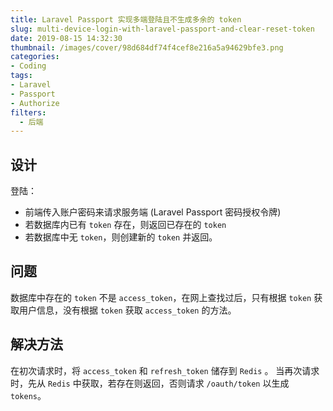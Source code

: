 ```yaml
---
title: Laravel Passport 实现多端登陆且不生成多余的 token
slug: multi-device-login-with-laravel-passport-and-clear-reset-token
date: 2019-08-15 14:32:30
thumbnail: /images/cover/98d684df74f4cef8e216a5a94629bfe3.png
categories:
- Coding
tags:
- Laravel
- Passport
- Authorize
filters:
  - 后端
---
```


## 设计

登陆：

- 前端传入账户密码来请求服务端 (Laravel Passport 密码授权令牌)
- 若数据库内已有 `token` 存在，则返回已存在的 `token`
- 若数据库中无 `token`，则创建新的 `token` 并返回。

## 问题

数据库中存在的 `token` 不是 `access_token`，在网上查找过后，只有根据 `token` 获取用户信息，没有根据 `token` 获取 `access_token` 的方法。

## 解决方法

在初次请求时，将 `access_token` 和 `refresh_token` 储存到 `Redis` 。
当再次请求时，先从 `Redis` 中获取，若存在则返回，否则请求 `/oauth/token` 以生成 `tokens`。
